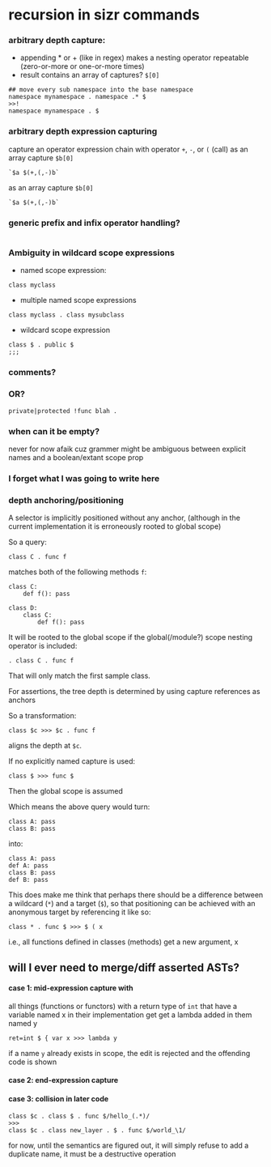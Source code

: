 # recursion in sizr commands

### arbitrary depth capture:

- appending \* or + (like in regex) makes a nesting operator repeatable (zero-or-more or one-or-more times)
- result contains an array of captures? `$[0]`

```sizr
## move every sub namespace into the base namespace
namespace mynamespace . namespace .* $
>>!
namespace mynamespace . $
```

### arbitrary depth expression capturing

capture an operator expression chain with operator `+`, `-`, or `(` (call)
as an array capture `$b[0]`

```sizr
`$a $(+,(,-)b`
```

as an array capture `$b[0]`
```sizr
`$a $(+,(,-)b`
```

### generic prefix and infix operator handling?


```sizr
```


### Ambiguity in wildcard scope expressions

- named scope expression:

```sizr
class myclass
```

- multiple named scope expressions

```sizr
class myclass . class mysubclass
```

- wildcard scope expression

```sizr
class $ . public $
;;;
```

### comments?

### OR?

```sizr
private|protected !func blah . 
```

### when can it be empty?

never for now afaik cuz grammer might be ambiguous between explicit names and a boolean/extant scope prop

### I forget what I was going to write here

### depth anchoring/positioning

A selector is implicitly positioned without any anchor,
(although in the current implementation it is erroneously rooted
to global scope)

So a query:

```sizr
class C . func f
```

matches both of the following methods `f`:

```python3
class C:
    def f(): pass

class D:
    class C:
        def f(): pass
```

It will be rooted to the global scope if the global(/module?)
scope nesting operator is included:

```sizr
. class C . func f
```

That will only match the first sample class.

For assertions, the tree depth is determined by using capture references as anchors

So a transformation:

```sizr
class $c >>> $c . func f
```

aligns the depth at `$c`.

If no explicitly named capture is used:

```sizr
class $ >>> func $
```

Then the global scope is assumed
<!--
I'm totally unsure about this one
-->

Which means the above query would turn:

```python3
class A: pass
class B: pass
```

into:

```python3
class A: pass
def A: pass
class B: pass
def B: pass
```

This does make me think that perhaps there should be a difference between a
wildcard (`*`) and a target (`$`), so that positioning can be achieved with
an anonymous target by referencing it like so:

```sizr
class * . func $ >>> $ ( x
```

i.e., all functions defined in classes (methods) get a new argument, x

## will I ever need to merge/diff asserted ASTs?

#### case 1: mid-expression capture with

all things (functions or functors) with a return type of `int` that have a variable named x in their implementation
get get a lambda added in them named y

```sizr
ret=int $ { var x >>> lambda y
```

if a name `y` already exists in scope, the edit is rejected and the offending code is shown

#### case 2: end-expression capture

#### case 3: collision in later code

```sizr
class $c . class $ . func $/hello_(.*)/
>>>
class $c . class new_layer . $ . func $/world_\1/
```

for now, until the semantics are figured out, it will simply refuse to add a duplicate name, it must be
a destructive operation
